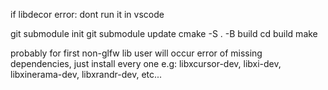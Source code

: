 if libdecor error: dont run it in vscode

git submodule init
git submodule update
cmake -S . -B build
cd build
make

probably for first non-glfw lib user will occur error of missing dependencies, just install every one
e.g: libxcursor-dev, libxi-dev, libxinerama-dev, libxrandr-dev, etc...